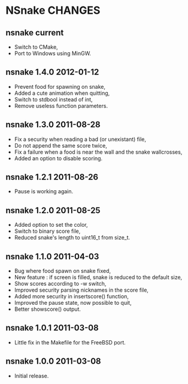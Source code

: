 NSnake CHANGES
==============

nsnake current
--------------

  - Switch to CMake,
  - Port to Windows using MinGW.

nsnake 1.4.0 2012-01-12
-----------------------

  - Prevent food for spawning on snake,
  - Added a cute animation when quitting,
  - Switch to stdbool instead of int,
  - Remove useless function parameters.

nsnake 1.3.0 2011-08-28
-----------------------

  - Fix a security when reading a bad (or unexistant) file,
  - Do not append the same score twice,
  - Fix a failure when a food is near the wall and the snake wallcrosses,
  - Added an option to disable scoring.

nsnake 1.2.1 2011-08-26
-----------------------

  - Pause is working again.

nsnake 1.2.0 2011-08-25
-----------------------

  - Added option to set the color,
  - Switch to binary score file,
  - Reduced snake's length to uint16_t from size_t.

nsnake 1.1.0 2011-04-03
-----------------------

  - Bug where food spawn on snake fixed,
  - New feature : if screen is filled, snake is reduced to the default size,
  - Show scores according to -w switch,
  - Improved security parsing nicknames in the score file,
  - Added more security in insertscore() function,
  - Improved the pause state, now possible to quit,
  - Better showscore() output.

nsnake 1.0.1 2011-03-08
-----------------------

  - Little fix in the Makefile for the FreeBSD port.

nsnake 1.0.0 2011-03-08
-----------------------

  - Initial release.
